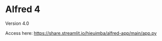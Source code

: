 # Alfred 4

Version 4.0 <br />

Access here: https://share.streamlit.io/hieuimba/alfred-app/main/app.py
